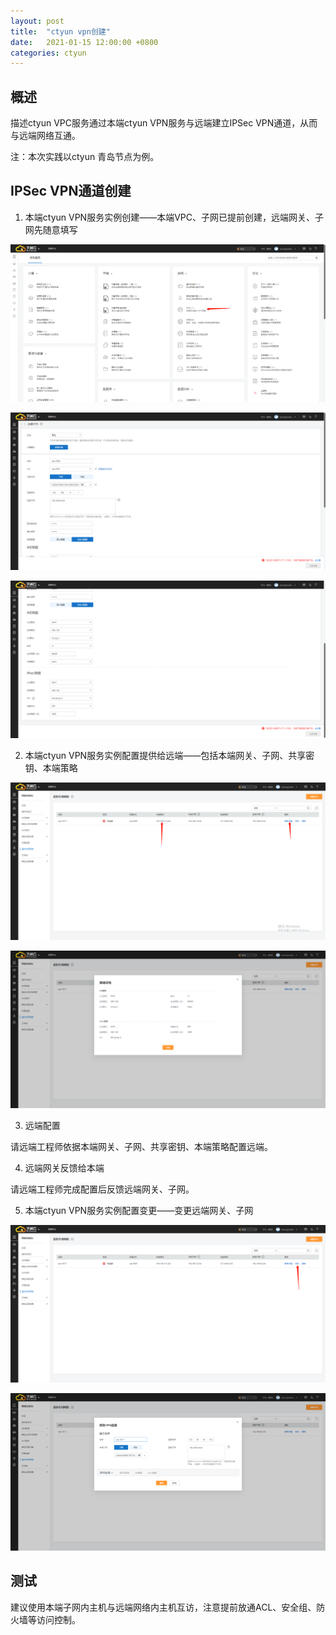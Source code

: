 ```yaml
---
layout: post
title:  "ctyun vpn创建"
date:   2021-01-15 12:00:00 +0800
categories: ctyun
---
```


## 概述

描述ctyun VPC服务通过本端ctyun VPN服务与远端建立IPSec VPN通道，从而与远端网络互通。

注：本次实践以ctyun 青岛节点为例。

## IPSec VPN通道创建

1. 本端ctyun VPN服务实例创建——本端VPC、子网已提前创建，远端网关、子网先随意填写

![](https://raw.githubusercontent.com/wavebreake/imagehosting/main/vpn.png)

![](https://raw.githubusercontent.com/wavebreake/imagehosting/main/vpn-create.png)

![](https://raw.githubusercontent.com/wavebreake/imagehosting/main/vpn-create-1.png)

2. 本端ctyun VPN服务实例配置提供给远端——包括本端网关、子网、共享密钥、本端策略

![](https://raw.githubusercontent.com/wavebreake/imagehosting/main/vpn-check.png)

![](https://raw.githubusercontent.com/wavebreake/imagehosting/main/vpn-check-1.png)

3. 远端配置

请远端工程师依据本端网关、子网、共享密钥、本端策略配置远端。

4. 远端网关反馈给本端

请远端工程师完成配置后反馈远端网关、子网。

5. 本端ctyun VPN服务实例配置变更——变更远端网关、子网

![](https://raw.githubusercontent.com/wavebreake/imagehosting/main/vpn-change.png)

![](https://raw.githubusercontent.com/wavebreake/imagehosting/main/vpn-change-1.png)

## 测试

建议使用本端子网内主机与远端网络内主机互访，注意提前放通ACL、安全组、防火墙等访问控制。

